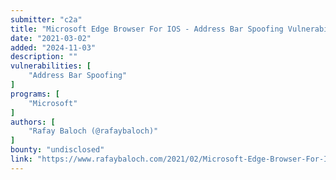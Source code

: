 ```yaml
---
submitter: "c2a"
title: "Microsoft Edge Browser For IOS - Address Bar Spoofing Vulnerability"
date: "2021-03-02"
added: "2024-11-03"
description: ""
vulnerabilities: [
    "Address Bar Spoofing"
]
programs: [
    "Microsoft"
]
authors: [
    "Rafay Baloch (@rafaybaloch)"
]
bounty: "undisclosed"
link: "https://www.rafaybaloch.com/2021/02/Microsoft-Edge-Browser-For-IOS-Address-Bar-Spoofing-Vulnerability.html"
---
```





